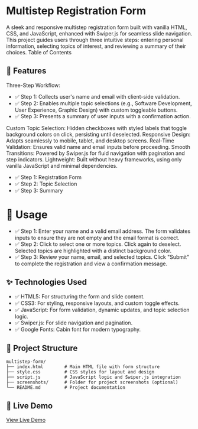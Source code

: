 # Multistep Registration Form

A sleek and responsive multistep registration form built with vanilla HTML, CSS, and JavaScript, enhanced with Swiper.js for seamless slide navigation. This project guides users through three intuitive steps: entering personal information, selecting topics of interest, and reviewing a summary of their choices.
Table of Contents


## 📝 Features

Three-Step Workflow:
- ✅ Step 1: Collects user's name and email with client-side validation.
- ✅ Step 2: Enables multiple topic selections (e.g., Software Development, User Experience, Graphic Design) with custom toggleable buttons.
- ✅ Step 3: Presents a summary of user inputs with a confirmation action.


Custom Topic Selection: Hidden checkboxes with styled labels that toggle background colors on click, persisting until deselected.
Responsive Design: Adapts seamlessly to mobile, tablet, and desktop screens.
Real-Time Validation: Ensures valid name and email inputs before proceeding.
Smooth Transitions: Powered by Swiper.js for fluid navigation with pagination and step indicators.
Lightweight: Built without heavy frameworks, using only vanilla JavaScript and minimal dependencies.



- ✅ Step 1: Registration Form
- ✅ Step 2: Topic Selection
- ✅ Step 3: Summary



# 🎻 Usage

- ✅ Step 1: Enter your name and a valid email address. The form validates inputs to ensure they are not empty and the email format is correct.
- ✅ Step 2: Click to select one or more topics. Click again to deselect. Selected topics are highlighted with a distinct background color.
- ✅ Step 3: Review your name, email, and selected topics. Click "Submit" to complete the registration and view a confirmation message.

## ✨ Technologies Used

- ✅  HTML5: For structuring the form and slide content.
- ✅  CSS3: For styling, responsive layouts, and custom toggle effects.
- ✅  JavaScript: For form validation, dynamic updates, and topic selection logic.
- ✅  Swiper.js: For slide navigation and pagination.
- ✅ Google Fonts: Cabin font for modern typography.



## 📁 Project Structure 

```
multistep-form/
├── index.html        # Main HTML file with form structure
├── style.css         # CSS styles for layout and design
├── script.js         # JavaScript logic and Swiper.js integration
├── screenshots/      # Folder for project screenshots (optional)
└── README.md         # Project documentation

```



## 🎥 Live Demo  
[View Live Demo](https://reemabdelkader.github.io/TO-DO-LIST/)  

